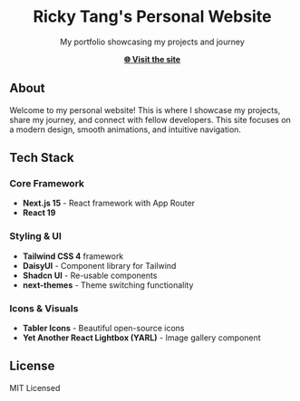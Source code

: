 <div align="center">
    <h1>Ricky Tang's Personal Website</h1>
    <p>My portfolio showcasing my projects and journey</p>
    <a href="https://rickyt.tech">
        <strong>🌐 Visit the site</strong>
    </a>
</div>

## About

Welcome to my personal website! This is where I showcase my projects, share my journey, and connect with fellow developers. This site focuses on a modern design, smooth animations, and intuitive navigation.

## Tech Stack

### Core Framework

- **Next.js 15** - React framework with App Router
- **React 19**

### Styling & UI

- **Tailwind CSS 4** framework
- **DaisyUI** - Component library for Tailwind
- **Shadcn UI** - Re-usable components
- **next-themes** - Theme switching functionality

### Icons & Visuals

- **Tabler Icons** - Beautiful open-source icons
- **Yet Another React Lightbox (YARL)** - Image gallery component

## License

MIT Licensed
